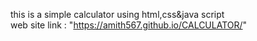 this is a simple calculator using html,css&java script<br>
web site link : "https://amith567.github.io/CALCULATOR/"
